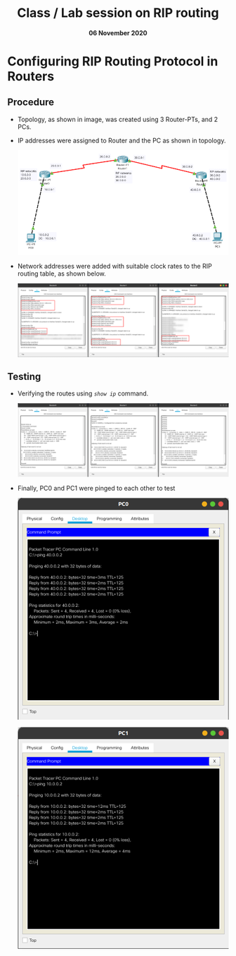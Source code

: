 <div align='center'>
 <h1> Class / Lab session on RIP routing </h1>
 <h4>06 November 2020</h4>
</div>

# Configuring RIP Routing Protocol in Routers

## Procedure

-   Topology, as shown in image, was created using 3 Router-PTs, and 2 PCs.

-   IP addresses were assigned to Router and the PC as shown in topology.

    ![topo](images/topology.png)

-   Network addresses were added with suitable clock rates to the RIP routing table, as shown below.

    ![rip_config](images/router_configs.png)

## Testing

-   Verifying the routes using _`show ip`_ command.

    ![router_routes](images/router_routes.png)

-   Finally, PC0 and PC1 were pinged to each other to test

    ![pc0_pinging_pc1](images/pc0_pinging_pc1.png)

    ![pc1_pinging_pc0](images/pc1_pinging_pc0.png)
